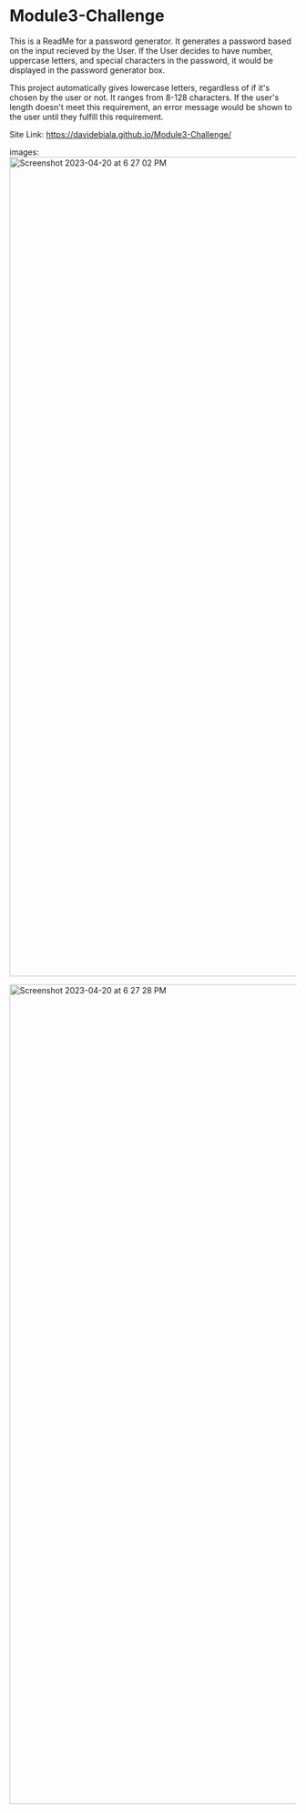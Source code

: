 # Module3-Challenge

This is a ReadMe for a password generator. It generates a password based on the input recieved by the User.
If the User decides to have number, uppercase letters, and special characters in the password, it would be
displayed in the password generator box.

This project automatically gives lowercase letters, regardless of if it's chosen by the user or not.
It ranges from 8-128 characters. If the user's length doesn't meet this requirement, an error message would be shown 
to the user until they fulfill this requirement.

Site Link: https://davidebiala.github.io/Module3-Challenge/

images:<img width="1440" alt="Screenshot 2023-04-20 at 6 27 02 PM" src="https://user-images.githubusercontent.com/128413426/233500323-ac3f15ac-1927-483b-ad83-7f472471b671.png">

<img width="1440" alt="Screenshot 2023-04-20 at 6 27 28 PM" src="https://user-images.githubusercontent.com/128413426/233500338-0f0c46bb-874d-48ab-9e5c-befdc1ba0f85.png">
